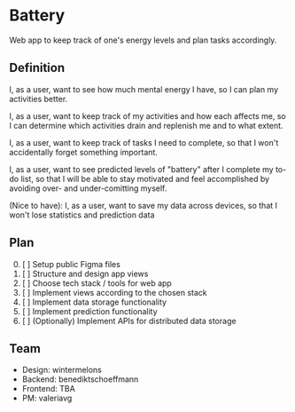 # Battery

Web app to keep track of one's energy levels and plan tasks accordingly.

## Definition

I, as a user, want to see how much mental energy I have, so I can plan my activities better.

I, as a user, want to keep track of my activities and how each affects me, so I can determine which activities drain and replenish me and to what extent.

I, as a user, want to keep track of tasks I need to complete, so that I won't accidentally forget something important.

I, as a user, want to see predicted levels of "battery" after I complete my to-do list, so that I will be able to stay motivated and feel accomplished by avoiding over- and under-comitting myself.

(Nice to have): I, as a user, want to save my data across devices, so that I won't lose statistics and prediction data

## Plan

0. [ ] Setup public Figma files
1. [ ] Structure and design app views
2. [ ] Choose tech stack / tools for web app
3. [ ] Implement views according to the chosen stack
4. [ ] Implement data storage functionality
5. [ ] Implement prediction functionality
6. [ ] (Optionally) Implement APIs for distributed data storage

## Team
- Design: wintermelons
- Backend: benediktschoeffmann
- Frontend: TBA
- PM: valeriavg 
